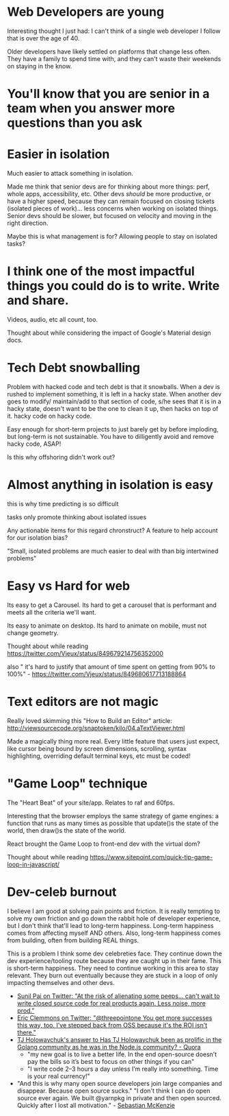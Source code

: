 # Web Developers are young
Interesting thought I just had: I can't think of a single web developer I follow that is over the age of 40.

Older developers have likely settled on platforms that change less often. They have a family to spend time with, and they can't waste their weekends on staying in the know.

# You'll know that you are senior in a team when you answer more questions than you ask

# Easier in isolation
Much easier to attack something in isolation.

Made me think that senior devs are for thinking about more things: perf, whole apps, accessibility, etc. Other devs _should_ be more productive, or have a higher speed, because they can remain focused on closing tickets (isolated pieces of work)... less concerns when working on isolated things. Senior devs should be slower, but focused on velocity and moving in the right direction.

Maybe this is what management is for? Allowing people to stay on isolated tasks?

# I think one of the most impactful things you could do is to write. Write and share.
Videos, audio, etc all count, too.

Thought about while considering the impact of Google's Material design docs.

# Tech Debt snowballing
Problem with hacked code and tech debt is that it snowballs. When a dev is rushed to implement something, it is left in a hacky state. When another dev goes to modify/ maintain/add to that section of code, s/he sees that it is in a hacky state, doesn't want to be the one to clean it up, then hacks on top of it. hacky code on hacky code.

Easy enough for short-term projects to just barely get by before imploding, but long-term is not sustainable. You have to dilligently avoid and remove hacky code, ASAP!

Is this why offshoring didn't work out?

# Almost anything in isolation is easy
this is why time predicting is so difficult

tasks only promote thinking about isolated issues

Any actionable items for this regard chronstruct? A feature to help account for our isolation bias?

"Small, isolated problems
are much easier to deal with
than big intertwined problems"

# Easy vs Hard for web
Its easy to get a Carousel. Its hard to get a carousel that is performant and meets all the criteria we'll want.

Its easy to animate on desktop. Its hard to animate on mobile, must not change geometry.

Thought about while reading https://twitter.com/Vjeux/status/849679214756352000

also " it's hard to justify that amount of time spent on getting from 90% to 100%" - https://twitter.com/Vjeux/status/849680617713188864

# Text editors are not magic
Really loved skimming this "How to Build an Editor" article: http://viewsourcecode.org/snaptoken/kilo/04.aTextViewer.html

Made a magically thing more real. Every little feature that users just expect, like cursor being bound by screen dimensions, scrolling, syntax highlighting, overriding default terminal keys, etc must be coded!

# "Game Loop" technique
The "Heart Beat" of your site/app. Relates to raf and 60fps.

Interesting that the browser employs the same strategy of game engines: a function that runs as many times as possible that update()s the state of the world, then draw()s the state of the world.

React brought the Game Loop to front-end dev with the virtual dom?

Thought about while reading https://www.sitepoint.com/quick-tip-game-loop-in-javascript/

# Dev-celeb burnout
I believe I am good at solving pain points and friction. It is really tempting to solve my own friction and go down the rabbit hole of developer experience, but I don't think that'll lead to long-term happiness. Long-term happiness comes from affecting myself AND others. Also, long-term happiness comes from building, often from building REAL things.

This is a problem I think some dev celebreties face. They continue down the dev experience/tooling route because they are caught up in their fame. This is short-term happiness. They need to continue working in this area to stay relevant. They burn out eventually because they are stuck in a loop of only impacting themselves and other devs.

- [Sunil Pai on Twitter: "At the risk of alienating some peeps... can't wait to write closed source code for real products again. Less noise, more prod."](https://twitter.com/threepointone/status/865709610623053824)
- [Eric Clemmons on Twitter: "@threepointone You get more successes this way, too. I've stepped back from OSS because it's the ROI isn't there."](https://twitter.com/ericclemmons/status/865723597997867009)
- [TJ Holowaychuk's answer to Has TJ Holowaychuk been as prolific in the Golang community as he was in the Node.js community? - Quora](https://www.quora.com/Has-TJ-Holowaychuk-been-as-prolific-in-the-Golang-community-as-he-was-in-the-Node-js-community/answer/TJ-Holowaychuk)
  - "my new goal is to live a better life. In the end open-source doesn’t pay the bills so it’s best to focus on other things if you can"
  - "I write code 2–3 hours a day unless I’m really into something. Time is your real currency!"
- "And this is why many open source developers join large companies and disappear. Because open source sucks." "I don't think I can do open source ever again. We built @yarnpkg in private and then open sourced. Quickly after I lost all motivation." - [Sebastian McKenzie](https://twitter.com/sebmck/status/879283865902346244)
